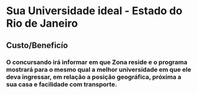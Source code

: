 # Sua Universidade ideal - Estado do Rio de Janeiro
## Custo/Beneficío
### O concursando irá informar em que Zona reside e o programa mostrará para o mesmo qual a melhor universidade em que ele deva ingressar, em relação a posição geográfica, próxima a sua casa e facilidade com transporte. 

